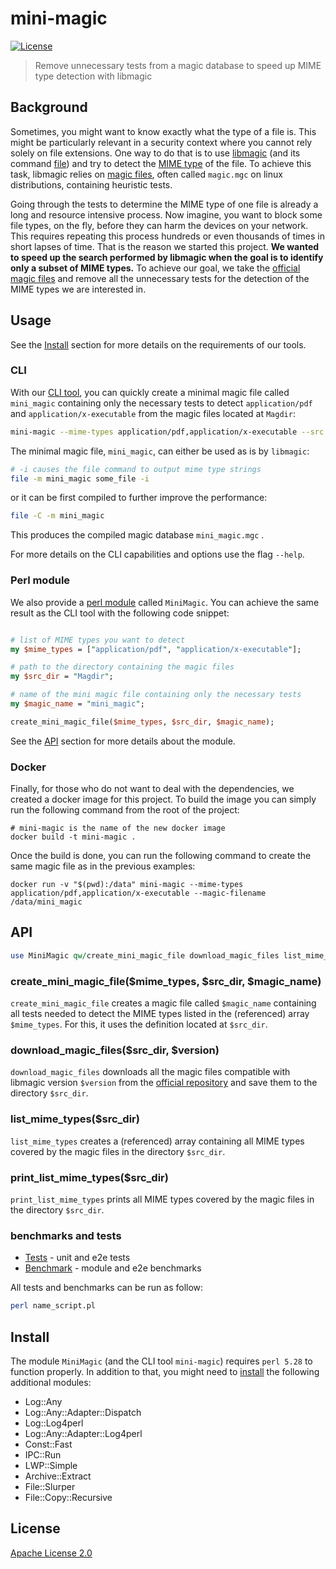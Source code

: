 # mini-magic

[![License](https://img.shields.io/badge/License-Apache%202.0-blue.svg)](LICENSE)

> Remove unnecessary tests from a magic database to speed up MIME type detection
> with libmagic

## Background

Sometimes, you might want to know exactly what the type of a file is. This might be
particularly relevant in a security context where you cannot rely solely on file 
extensions. One way to do that is to use 
[libmagic](https://man7.org/linux/man-pages/man3/libmagic.3.html) (and its command
[file](https://man7.org/linux/man-pages/man1/file.1.html)) and try to detect
the [MIME type](https://en.wikipedia.org/wiki/Media_type) of the file. To achieve
this task, libmagic relies on [magic files](https://man7.org/linux/man-pages/man4/magic.4.html),
often called `magic.mgc` on linux distributions, containing heuristic tests.

Going through the tests to determine the MIME type of one file is already a long
and resource intensive process. Now imagine, you want to block some file types, on the fly,
before they can harm the devices on your network. This requires repeating this process
hundreds or even thousands of times in short lapses of time. That is the reason we
started this project. **We wanted to speed up the search performed by libmagic
when the goal is to identify only a subset of MIME types.** To achieve our goal,
we take the [official magic files](https://github.com/file/file/tree/master/magic/Magdir)
and remove all the unnecessary tests for the detection of the MIME types we are interested in.

## Usage

See the [Install](#install) section for more details on the requirements of our tools. 

### CLI

With our [CLI tool](bin), you can quickly create a minimal magic file called `mini_magic` containing 
only the necessary tests to detect `application/pdf` and `application/x-executable` from the magic
files located at `Magdir`:

```bash
mini-magic --mime-types application/pdf,application/x-executable --src Magdir --magic-filename mini_magic
```
The minimal magic file, `mini_magic`, can either be used as is by `libmagic`:

```bash
# -i causes the file command to output mime type strings
file -m mini_magic some_file -i
```

or it can be first compiled to further improve the performance:

```bash
file -C -m mini_magic
```

This produces the compiled magic database `mini_magic.mgc` .

For more details on the CLI capabilities and options use the flag `--help`.

### Perl module

We also provide a [perl module](lib) called `MiniMagic`. You can achieve the same
result as the CLI tool with the following code snippet:

```perl

# list of MIME types you want to detect
my $mime_types = ["application/pdf", "application/x-executable"];

# path to the directory containing the magic files
my $src_dir = "Magdir";

# name of the mini magic file containing only the necessary tests
my $magic_name = "mini_magic";

create_mini_magic_file($mime_types, $src_dir, $magic_name);
```

See the [API](#api) section for more details about the module.

### Docker

Finally, for those who do not want to deal with the dependencies, we created a docker image for this project.
To build the image you can simply run the following command from the root of the project:

```
# mini-magic is the name of the new docker image
docker build -t mini-magic . 
```

Once the build is done, you can run the following command to create the same magic file as in the previous examples:

```
docker run -v "$(pwd):/data" mini-magic --mime-types application/pdf,application/x-executable --magic-filename /data/mini_magic
```


## API

```perl
use MiniMagic qw/create_mini_magic_file download_magic_files list_mime_types print_list_mime_types/;
```

### create_mini_magic_file($mime_types, $src_dir, $magic_name)

`create_mini_magic_file` creates a magic file called `$magic_name` containing
all tests needed to detect the MIME types listed in the (referenced) array
`$mime_types`. For this, it uses the definition located at `$src_dir`.

### download_magic_files($src_dir, $version)

`download_magic_files` downloads all the magic files compatible with
libmagic version `$version` from the [official repository]("http://ftp.astron.com/pub/file/") 
and save them to the directory `$src_dir`.

### list_mime_types($src_dir)

`list_mime_types` creates a (referenced) array containing all MIME types covered
by the magic files in the directory `$src_dir`.

### print_list_mime_types($src_dir)

`print_list_mime_types` prints all MIME types covered by the magic files in 
the directory `$src_dir`.

### benchmarks and tests

- [Tests](./tests) - unit and e2e tests
- [Benchmark](./benchmarks) - module and e2e benchmarks

All tests and benchmarks can be run as follow:

```bash
perl name_script.pl
```

## Install

The module `MiniMagic` (and the CLI tool `mini-magic`) requires `perl 5.28` 
to function properly. In addition to that, you might need to 
[install](https://www.cpan.org/modules/INSTALL.html) the following additional
modules:

- Log::Any
- Log::Any::Adapter::Dispatch
- Log::Log4perl
- Log::Any::Adapter::Log4perl
- Const::Fast
- IPC::Run
- LWP::Simple
- Archive::Extract
- File::Slurper
- File::Copy::Recursive

## License

[Apache License 2.0](LICENSE)
